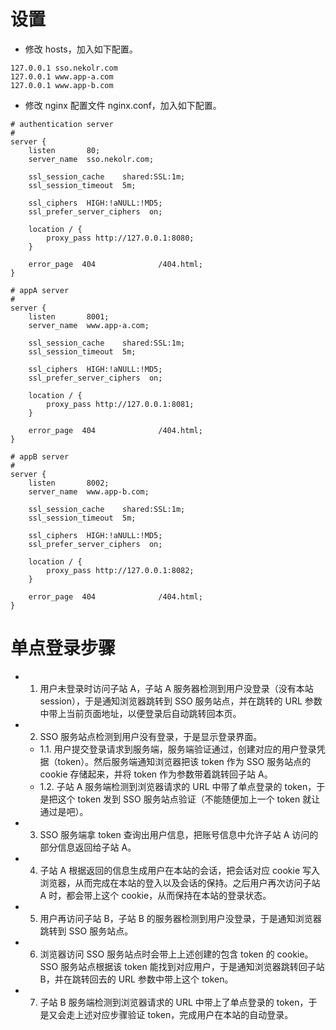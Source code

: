 # 设置
- 修改 hosts，加入如下配置。
```
127.0.0.1 sso.nekolr.com
127.0.0.1 www.app-a.com
127.0.0.1 www.app-b.com
```
- 修改 nginx 配置文件 nginx.conf，加入如下配置。
```
# authentication server
#
server {
    listen       80;
    server_name  sso.nekolr.com;

    ssl_session_cache    shared:SSL:1m;
    ssl_session_timeout  5m;

    ssl_ciphers  HIGH:!aNULL:!MD5;
    ssl_prefer_server_ciphers  on;

    location / {
        proxy_pass http://127.0.0.1:8080;
    }

    error_page  404              /404.html;
}

# appA server
#
server {
    listen       8001;
    server_name  www.app-a.com;

    ssl_session_cache    shared:SSL:1m;
    ssl_session_timeout  5m;

    ssl_ciphers  HIGH:!aNULL:!MD5;
    ssl_prefer_server_ciphers  on;

    location / {
        proxy_pass http://127.0.0.1:8081;
    }

    error_page  404              /404.html;
}

# appB server
#
server {
    listen       8002;
    server_name  www.app-b.com;

    ssl_session_cache    shared:SSL:1m;
    ssl_session_timeout  5m;

    ssl_ciphers  HIGH:!aNULL:!MD5;
    ssl_prefer_server_ciphers  on;

    location / {
        proxy_pass http://127.0.0.1:8082;
    }

    error_page  404              /404.html;
}
```

# 单点登录步骤

- 1. 用户未登录时访问子站 A，子站 A 服务器检测到用户没登录（没有本站 session），于是通知浏览器跳转到 SSO 服务站点，并在跳转的 URL 参数中带上当前页面地址，以便登录后自动跳转回本页。  

- 2. SSO 服务站点检测到用户没有登录，于是显示登录界面。  

  - 1.1. 用户提交登录请求到服务端，服务端验证通过，创建对应的用户登录凭据（token）。然后服务端通知浏览器把该 token 作为 SSO 服务站点的 cookie 存储起来，并将 token 作为参数带着跳转回子站 A。
  - 1.2. 子站 A 服务端检测到浏览器请求的 URL 中带了单点登录的 token，于是把这个 token 发到 SSO 服务站点验证（不能随便加上一个 token 就让通过是吧）。  
  
- 3. SSO 服务端拿 token 查询出用户信息，把账号信息中允许子站 A 访问的部分信息返回给子站 A。  

- 4. 子站 A 根据返回的信息生成用户在本站的会话，把会话对应 cookie 写入浏览器，从而完成在本站的登入以及会话的保持。之后用户再次访问子站 A 时，都会带上这个 cookie，从而保持在本站的登录状态。  

- 5. 用户再访问子站 B，子站 B 的服务器检测到用户没登录，于是通知浏览器跳转到 SSO 服务站点。  

- 6. 浏览器访问 SSO 服务站点时会带上上述创建的包含 token 的 cookie。SSO 服务站点根据该 token 能找到对应用户，于是通知浏览器跳转回子站 B，并在跳转回去的 URL 参数中带上这个 token。  

- 7. 子站 B 服务端检测到浏览器请求的 URL 中带上了单点登录的 token，于是又会走上述对应步骤验证 token，完成用户在本站的自动登录。  

